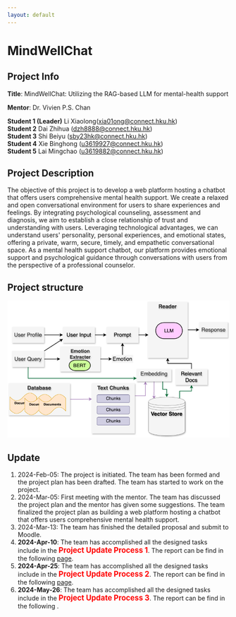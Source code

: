 ```yaml
---
layout: default
---
```

# MindWellChat
## Project Info
**Title**: MindWellChat: Utilizing the RAG-based LLM for mental-health support

**Mentor**: Dr. Vivien P.S. Chan 

**Student 1 (Leader)**	Li Xiaolong(xia01ong@connect.hku.hk)  
**Student 2**	Dai Zhihua   (dzh8888@connect.hku.hk)  
**Student 3**	Shi Beiyu  (sby23hk@connect.hku.hk)  
**Student 4**	Xie Binghong  (u3619927@connect.hku.hk)  
**Student 5**	Lai Mingchao  (u3619882@connect.hku.hk)  
<!-- [Project Github](./another-page.html). -->

## Project Description
The objective of this project is to develop a web platform hosting a chatbot that offers users comprehensive mental health support. We create a relaxed and open conversational environment for users to share experiences and feelings. By integrating psychological counseling, assessment and diagnosis, we aim to establish a close relationship of trust and understanding with users. Leveraging technological advantages, we can understand users' personality, personal experiences, and emotional states, offering a private, warm, secure, timely, and empathetic conversational space. As a mental health support chatbot, our platform provides emotional support and psychological guidance through conversations with users from the perspective of a professional counselor.


## Project structure
![Octocat](./PROJECT.png)




## Update

1.  2024-Feb-05: The project is initiated. The team has been formed and the project plan has been drafted. The team has started to work on the project.
1. 2024-Mar-05: First meeting with the mentor. The team has discussed the project plan and the mentor has given some suggestions. The team finalized the project plan as building a web platform hosting a chatbot that offers users comprehensive mental health support. 
1. 2024-Mar-13: The team has finished the detailed proposal and submit to Moodle.
1. **2024-Apr-10**: The team has accomplished all the designed tasks include in the **<span style="color:red; font-weight:bold; font-size:larger;">Project Update Process 1</span>**. The report can be find in the following [page](./update1).
1. **2024-Apr-25**: The team has accomplished all the designed tasks include in the **<span style="color:red; font-weight:bold; font-size:larger;">Project Update Process 2</span>**. The report can be find in the following [page](./update2).
1. **2024-May-26**: The team has accomplished all the designed tasks include in the **<span style="color:red; font-weight:bold; font-size:larger;">Project Update Process 3</span>**. The report can be find in the following .
